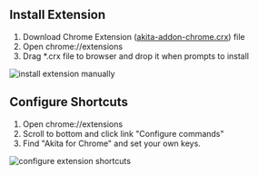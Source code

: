 Install Extension
------------------

1. Download Chrome Extension ([akita-addon-chrome.crx](http://weed30.com/akita-addon-chrome.crx)) file
2. Open chrome://extensions
3. Drag *.crx file to browser and drop it when prompts to install 

![install extension manually](https://raw.github.com/chagel/akita-addon-chrome/master/res/screenshot-1.png "install extension manually")

Configure Shortcuts
------------------

1. Open chrome://extensions
2. Scroll to bottom and click link "Configure commands"
3. Find "Akita for Chrome" and set your own keys.

![configure extension shortcuts](https://raw.github.com/chagel/akita-addon-chrome/master/res/screenshot-2.png "configure extension shortcuts")
